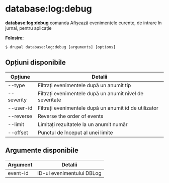 # database:log:debug
**database:log:debug** comanda Afișează evenimentele curente, de intrare în jurnal, pentru aplicație

**Folosire:**
```
$ drupal database:log:debug [arguments] [options] 
```

## Opțiuni disponibile
Opțiune | Detalii
-------|-------------
--type | Filtrați evenimentele după un anumit tip
--severity | Filtrați evenimentele după un anumit nivel de severitate
--user-id | Filtrați evenimentele după un anumit id de utilizator
--reverse | Reverse the order of events
--limit | Limitați rezultatele la un anumit număr
--offset | Punctul de început al unei limite

## Argumente disponibile
Argument | Detalii
---------|-------------
event-id | ID-ul evenimentului DBLog
